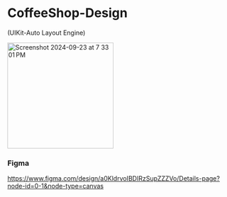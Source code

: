 # CoffeeShop-Design
(UIKit-Auto Layout Engine)

<img width="239" alt="Screenshot 2024-09-23 at 7 33 01 PM" src="https://github.com/user-attachments/assets/19b0c5b2-2606-458f-99c4-e5e07c55f7ee">

### Figma
https://www.figma.com/design/a0KldrvoIBDIRzSupZZZVo/Details-page?node-id=0-1&node-type=canvas
